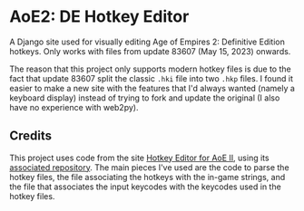 # AoE2: DE Hotkey Editor
A Django site used for visually editing Age of Empires 2: Definitive Edition hotkeys.  Only works with files from update 83607 (May 15, 2023) onwards.

The reason that this project only supports modern hotkey files is due to the fact that update 83607 split the classic `.hki` file into two `.hkp` files.  I found it easier to make a new site with the features that I'd always wanted (namely a keyboard display) instead of trying to fork and update the original (I also have no experience with web2py).

## Credits
This project uses code from the site [Hotkey Editor for AoE II](
https://aokhotkeys.appspot.com/), using its [associated repository](https://github.com/crimsoncantab/aok-hotkeys).  The main pieces I've used are the code to parse the hotkey files, the file associating the hotkeys with the in-game strings, and the file that associates the input keycodes with the keycodes used in the hotkey files.